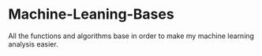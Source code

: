 # Machine-Leaning-Bases
All the functions and algorithms base in order to make my machine learning analysis easier.
